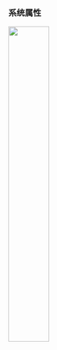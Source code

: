 ### 系统属性
<img src="https://i.loli.net/2019/07/02/5d1b5ffd2a3dd65386.png" width=40% height=40%></img>
### 
